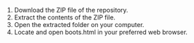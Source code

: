 1. Download the ZIP file of the repository.
2. Extract the contents of the ZIP file.
3. Open the extracted folder on your computer.
4. Locate and open boots.html in your preferred web browser.
